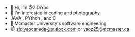 - 👋 Hi, I’m @ZiDiYao
- 👀 I’m interested in coding and photography.
- JAVA , PYthon , and C 
- 🌱 Mcmaster University's software engineering 
- 📫 zidiyaocanada@outlook.com or yaoz25@mcmaster.ca

